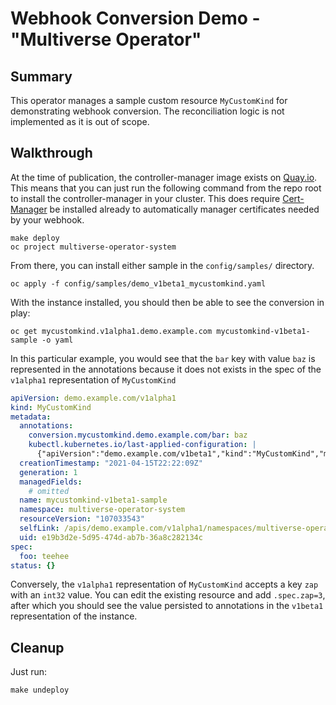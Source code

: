 # Webhook Conversion Demo - "Multiverse Operator"

## Summary

This operator manages a sample custom resource `MyCustomKind` for demonstrating
webhook conversion. The reconciliation logic is not implemented as it is out of
scope.

## Walkthrough

At the time of publication, the controller-manager image exists on
[Quay.io](https://quay.io). This means that you can just run the following
command from the repo root to install the controller-manager in your cluster.
This does require [Cert-Manager](https://cert-manager.io/docs/) be installed
already to automatically manager certificates needed by your webhook.

```shell
make deploy
oc project multiverse-operator-system
```

From there, you can install either sample in the `config/samples/` directory.

```shell
oc apply -f config/samples/demo_v1beta1_mycustomkind.yaml
```

With the instance installed, you should then be able to see the conversion in
play:

```shell
oc get mycustomkind.v1alpha1.demo.example.com mycustomkind-v1beta1-sample -o yaml
```

In this particular example, you would see that the `bar` key with value `baz` is
represented in the annotations because it does not exists in the spec of the
`v1alpha1` representation of `MyCustomKind`

```yaml
apiVersion: demo.example.com/v1alpha1
kind: MyCustomKind
metadata:
  annotations:
    conversion.mycustomkind.demo.example.com/bar: baz
    kubectl.kubernetes.io/last-applied-configuration: |
      {"apiVersion":"demo.example.com/v1beta1","kind":"MyCustomKind","metadata":{"annotations":{},"name":"mycustomkind-v1beta1-sample","namespace":"multiverse-operator-system"},"spec":{"bar":"baz","newFoo":"teehee"}}
  creationTimestamp: "2021-04-15T22:22:09Z"
  generation: 1
  managedFields:
    # omitted
  name: mycustomkind-v1beta1-sample
  namespace: multiverse-operator-system
  resourceVersion: "107033543"
  selfLink: /apis/demo.example.com/v1alpha1/namespaces/multiverse-operator-system/mycustomkinds/mycustomkind-v1beta1-sample
  uid: e19b3d2e-5d95-474d-ab7b-36a8c282134c
spec:
  foo: teehee
status: {}
```

Conversely, the `v1alpha1` representation of `MyCustomKind` accepts a key `zap`
with an `int32` value. You can edit the existing resource and add `.spec.zap=3`,
after which you should see the value persisted to annotations in the `v1beta1`
representation of the instance.

## Cleanup

Just run:

```shell
make undeploy
```
